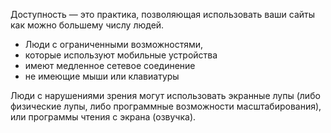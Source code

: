 <!-- Доступность (Accessibility) -->

Доступность — это практика, позволяющая использовать ваши сайты как можно большему числу людей.

- Люди с ограниченными возможностями,
- которые используют мобильные устройства
- имеют медленное сетевое соединение
- не имеющие мыши или клавиатуры

Люди с нарушениями зрения могут использовать экранные лупы (либо физические лупы, либо программные возможности масштабирования), или программы чтения с экрана (озвучка).
